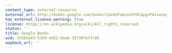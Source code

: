 ```yaml
---
content_type: external-resource
external_url: http://books.google.com/books?id=EUfaQzxohY4C&pg=PA1=onepage
has_external_license_warning: true
license: https://en.wikipedia.org/wiki/All_rights_reserved
status: ''
title: Google Books
uid: 555b5e03-53b9-4d52-8aa6-357307effc05
wayback_url: ''
---
```

